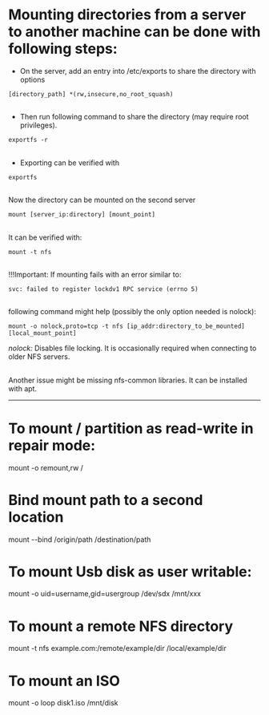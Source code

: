 # Mounting directories from a server to another machine can be done with following steps:

- On the server, add an entry into /etc/exports to share the directory with options

`[directory_path] *(rw,insecure,no_root_squash)`
##
- Then run following command to share the directory (may require root privileges).

`exportfs -r`
##
- Exporting can be verified with

`exportfs`
##
Now the directory can be mounted on the second server

`mount [server_ip:directory] [mount_point]`
##
It can be verified with:

`mount -t nfs`
##
!!!Important: If mounting fails with an error similar to: 

`svc: failed to register lockdv1 RPC service (errno 5)`
##
following command might help (possibly the only option needed is nolock):

`mount -o nolock,proto=tcp -t nfs [ip_addr:directory_to_be_mounted] [local_mount_point]`

*nolock:* Disables file locking. It is occasionally required when connecting to older NFS servers.
##
Another issue might be missing nfs-common libraries. It can be installed with apt.

------------------

# To mount / partition as read-write in repair mode:
mount -o remount,rw /

# Bind mount path to a second location
mount --bind /origin/path /destination/path

# To mount Usb disk as user writable:
mount -o uid=username,gid=usergroup /dev/sdx /mnt/xxx

# To mount a remote NFS directory
mount -t nfs example.com:/remote/example/dir /local/example/dir

# To mount an ISO
mount -o loop disk1.iso /mnt/disk
